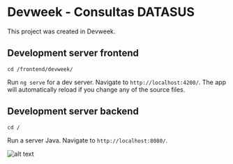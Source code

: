# Devweek - Consultas DATASUS

This project was created in Devweek.

## Development server frontend
```shell
cd /frontend/devweek/
```
Run `ng serve` for a dev server. Navigate to `http://localhost:4200/`. The app will automatically reload if you change any of the source files.

## Development server backend
```shell
cd /
```
Run a server Java. Navigate to `http://localhost:8080/`.


![alt text](https://gcdnb.pbrd.co/images/WWnNFew94hik.png?o=1)